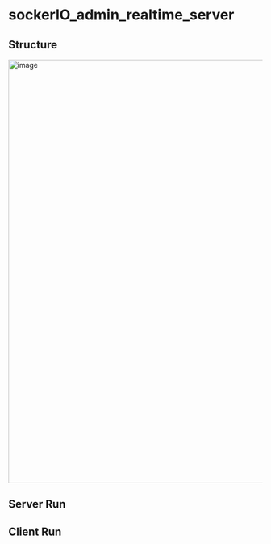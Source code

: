 # sockerIO_admin_realtime_server
## Structure
<img width="838" alt="image" src="https://user-images.githubusercontent.com/26401817/235881684-99237157-9301-4118-9f53-45e9d9991ab7.png">

## Server Run

## Client Run
